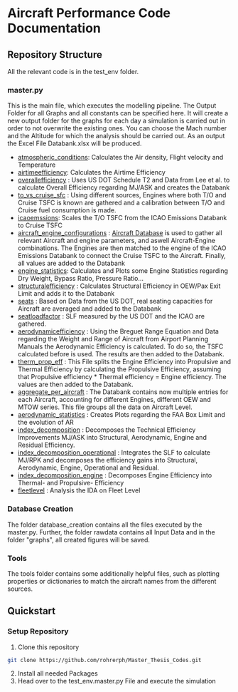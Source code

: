 # Aircraft Performance Code Documentation
## Repository Structure
All the relevant code is in the test_env folder. 
### master.py 
This is the main file, which executes the modelling pipeline. The Output Folder for all Graphs and all constants can be specified here. It will create a new output folder for the graphs for each day a simulation is carried out in order to not overwrite the existing ones. 
You can choose the Mach number and the Altitude for which the analysis should be carried out. 
As an output the Excel File Databank.xlsx will be produced.

* [atmospheric_conditions](test_env/database_creation/atmospheric_conditions.py): Calculates the Air density, Flight velocity and Temperature
* [airtimeefficiency](test_env/database_creation/airtimeefficiency.py): Calculates the Airtime Efficiency
* [overallefficiency](test_env/database_creation/overallefficiency.py) : Uses US DOT Schedule T2 and Data from Lee et al. to calculate Overall Efficiency regarding MJ/ASK and creates the Databank
* [to_vs_cruise_sfc](test_env/database_creation/emissions/to_vs_cruise_sfc.py) : Using different sources, Engines where both T/O and Cruise TSFC is known are gathered and a calibration between T/O and Cruise fuel consumption is made. 
* [icaoemssions](test_env/database_creation/emissions/icaoemssions.py): Scales the T/O TSFC from the ICAO Emissions Databank to Cruise TSFC
* [aircraft_engine_configurations](test_env/database_creation/aircraft_engine_configurations.py) : [Aircraft Database](https://aircraft-database.com/) is used to gather all relevant Aircraft and engine parameters, and aswell Aircraft-Engine combinations. The Engines are then matched to the engine of the ICAO Emissions Databank to connect the Cruise TSFC to the Aircraft. Finally, all values are added to the Databank
* [engine_statistics](test_env/database_creation/emissions/engine_statistics.py): Calculates and Plots some Engine Statistics regarding Dry Weight, Bypass Ratio, Pressure Ratio...
* [structuralefficiency](test_env/database_creation/structuralefficiency.py) : Calculates Structural Efficiency in OEW/Pax Exit Limit and adds it to the Databank
* [seats](test_env/database_creation/seats.py) : Based on Data from the US DOT, real seating capacities for Aircraft are averaged and added to the Databank
* [seatloadfactor](test_env/database_creation/seatloadfactor.py) : SLF measured by the US DOT and the ICAO are gathered. 
* [aerodynamicefficiency](test_env/database_creation/aerodynamics/aerodynamicefficiency.py) : Using the Breguet Range Equation and Data regarding the Weight and Range of Aircraft from Airport Planning Manuals the Aerodynamic Efficiency is calculated. To do so, the TSFC calculated before is used. The results are then added to the Databank. 
* [therm_prop_eff](test_env/database_creation/emissions/therm_prop_eff.py) : This File splits the Engine Efficiency into Propulsive and Thermal Efficiency by calculating the Propulsive Efficiency, assuming that Propulsive efficiency * Thermal efficiency = Engine efficiency. The values are then added to the Databank.   
* [aggregate_per_aircraft](test_env/database_creation/aggregate_per_aircraft.py) : The Databank contains now multiple entries for each Aircraft, accounting for different Engines, different OEW and MTOW series. This file groups all the data on Aircraft Level. 
* [aerodynamic_statistics](test_env/database_creation/aerodynamics/aerodynamic_statistics.py) : Creates Plots regarding the FAA Box Limit and the evolution of AR
* [index_decomposition](test_env/database_creation/index_decomposition.py) : Decomposes the Technical Efficiency Improvements MJ/ASK into Structural, Aerodynamic, Engine and Residual Efficiency.  
* [index_decomposition_operational](test_env/database_creation/index_decomposition_operational.py) : Integrates the SLF to calculate MJ/RPK and decomposes the efficiency gains into Structural, Aerodynamic, Engine, Operational and Residual.
* [index_decomposition_engine](test_env/database_creation/index_decomposition_engine.py) : Decomposes Engine Efficiency into Thermal- and Propulsive- Efficiency
* [fleetlevel](test_env/database_creation/fleetlevel.py) : Analysis the IDA on Fleet Level
### Database Creation
The folder database_creation contains all the files executed by the master.py. Further, the folder rawdata contains all Input Data and in the 
folder "graphs", all created figures will be saved.
### Tools
The tools folder contains some additionally helpful files, such as plotting properties or dictionaries to match the aircraft names from the different sources.

## Quickstart
### Setup Repository
1. Clone this repository
```bash
git clone https://github.com/rohrerph/Master_Thesis_Codes.git
```
2. Install all needed Packages
3. Head over to the test_env.master.py File and execute the simulation
